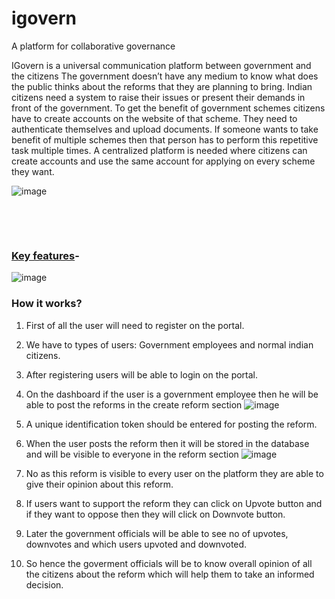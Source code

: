 # igovern
A platform for collaborative governance

IGovern is a universal communication platform between government and the citizens
The government doesn’t have any medium to know what does the public thinks about the reforms that they are planning to bring.
Indian citizens need a system to raise their issues or present their demands in front of the government.
To get the benefit of government schemes citizens have to create accounts on the website of that scheme. They need to authenticate themselves and upload documents. If someone wants to take benefit of multiple schemes then that person has to perform this repetitive task multiple times. A centralized platform is needed where citizens can create accounts and use the same account for applying on every scheme they want.



![image](https://user-images.githubusercontent.com/66313569/109385521-5f4e2700-791a-11eb-9058-be43d180b6a9.png)

&nbsp;

&nbsp;

### <ins>Key features</ins>-


![image](https://user-images.githubusercontent.com/66313569/109385871-e4d2d680-791c-11eb-8870-1f7294c7a325.png)

### How it works?
1) First of all the user will need to register on the portal. 
2) We have to types of users: Government employees and normal indian citizens.
3) After registering users will be able to login on the portal.
4) On the dashboard if the user is a government employee then he will be able to 
post the reforms in the create reform section
![image](https://user-images.githubusercontent.com/48329952/117613598-c4c55c00-b184-11eb-8bb3-97483a9ddfa7.png)

5) A unique identification token should be entered for posting the reform.
6) When the user posts the reform then it will be stored in the database and will be visible to everyone in the
reform section
![image](https://user-images.githubusercontent.com/48329952/117616061-3ce15100-b188-11eb-9b87-b5b2554a602d.png)

7) No as this reform is visible to every user on the platform they are able to give their opinion about this reform.
8) If users want to support the reform they can click on Upvote button and if they want to oppose then they will click
on Downvote button.
9) Later the government officials will be able to see no of upvotes, downvotes and which users upvoted and downvoted.
10) So hence the goverment officials will be to know overall opinion of all the citizens about the reform which will help them
to take an informed decision.


